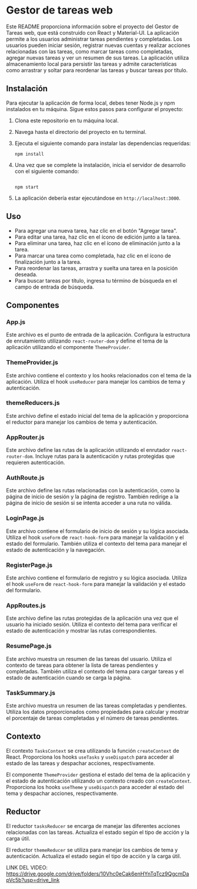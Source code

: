 # Gestor de tareas web

Este README proporciona información sobre el proyecto del Gestor de Tareas web, que está construido con React y Material-UI. La aplicación permite a los usuarios administrar tareas pendientes y completadas. Los usuarios pueden iniciar sesión, registrar nuevas cuentas y realizar acciones relacionadas con las tareas, como marcar tareas como completadas, agregar nuevas tareas y ver un resumen de sus tareas. La aplicación utiliza almacenamiento local para persistir las tareas y admite características como arrastrar y soltar para reordenar las tareas y buscar tareas por título.

## Instalación

Para ejecutar la aplicación de forma local, debes tener Node.js y npm instalados en tu máquina. Sigue estos pasos para configurar el proyecto:

1. Clona este repositorio en tu máquina local.
2. Navega hasta el directorio del proyecto en tu terminal.
3. Ejecuta el siguiente comando para instalar las dependencias requeridas:

   ```
   npm install
   
   ```

4. Una vez que se complete la instalación, inicia el servidor de desarrollo con el siguiente comando:

   ```
   
   npm start
   
   ```

5. La aplicación debería estar ejecutándose en `http://localhost:3000`.

## Uso

- Para agregar una nueva tarea, haz clic en el botón "Agregar tarea".
- Para editar una tarea, haz clic en el ícono de edición junto a la tarea.
- Para eliminar una tarea, haz clic en el ícono de eliminación junto a la tarea.
- Para marcar una tarea como completada, haz clic en el ícono de finalización junto a la tarea.
- Para reordenar las tareas, arrastra y suelta una tarea en la posición deseada.
- Para buscar tareas por título, ingresa tu término de búsqueda en el campo de entrada de búsqueda.

## Componentes

### App.js

Este archivo es el punto de entrada de la aplicación. Configura la estructura de enrutamiento utilizando `react-router-dom` y define el tema de la aplicación utilizando el componente `ThemeProvider`.

### ThemeProvider.js

Este archivo contiene el contexto y los hooks relacionados con el tema de la aplicación. Utiliza el hook `useReducer` para manejar los cambios de tema y autenticación.

### themeReducers.js

Este archivo define el estado inicial del tema de la aplicación y proporciona el reductor para manejar los cambios de tema y autenticación.

### AppRouter.js

Este archivo define las rutas de la aplicación utilizando el enrutador `react-router-dom`. Incluye rutas para la autenticación y rutas protegidas que requieren autenticación.

### AuthRoute.js

Este archivo define las rutas relacionadas con la autenticación, como la página de inicio de sesión y la página de registro. También redirige a la página de inicio de sesión si se intenta acceder a una ruta no válida.

### LoginPage.js

Este archivo contiene el formulario de inicio de sesión y su lógica asociada. Utiliza el hook `useForm` de `react-hook-form` para manejar la validación y el estado del formulario. También utiliza el contexto del tema para manejar el estado de autenticación y la navegación.

### RegisterPage.js

Este archivo contiene el formulario de registro y su lógica asociada. Utiliza el hook `useForm` de `react-hook-form` para manejar la validación y el estado del formulario.

### AppRoutes.js

Este archivo define las rutas protegidas de la aplicación una vez que el usuario ha iniciado sesión. Utiliza el contexto del tema para verificar el estado de autenticación y mostrar las rutas correspondientes.

### ResumePage.js

Este archivo muestra un resumen de las tareas del usuario. Utiliza el contexto de tareas para obtener la lista de tareas pendientes y completadas. También utiliza el contexto del tema para cargar tareas y el estado de autenticación cuando se carga la página.

### TaskSummary.js

Este archivo muestra un resumen de las tareas completadas y pendientes. Utiliza los datos proporcionados como propiedades para calcular y mostrar el porcentaje de tareas completadas y el número de tareas pendientes.

## Contexto

El contexto `TasksContext` se crea utilizando la función `createContext` de React. Proporciona los hooks `useTasks` y `useDispatch` para acceder al estado de las tareas y despachar acciones, respectivamente.

El componente `ThemeProvider` gestiona el estado del tema de la aplicación y el estado de autenticación utilizando un contexto creado con `createContext`. Proporciona los hooks `useTheme` y `useDispatch` para acceder al estado del tema y despachar acciones, respectivamente.

## Reductor

El reductor `tasksReducer` se encarga de manejar las diferentes acciones relacionadas con las tareas. Actualiza el estado según el tipo de acción y la carga útil.

El reductor `themeReducer` se utiliza para manejar los cambios de tema y autenticación. Actualiza el estado según el tipo de acción y la carga útil.

LINK DEL VIDEO:  https://drive.google.com/drive/folders/10Vhc0eCak6enHYnTqTcz9QgcmDapVc5b?usp=drive_link

